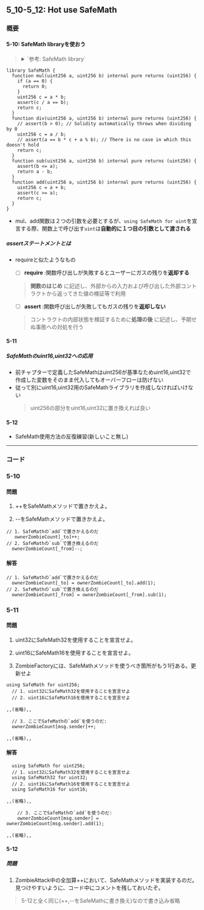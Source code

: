 ## 5_10-5_12: Hot use SafeMath

### 概要
#### 5-10: SafeMath libraryを使おう
><details><summary>`参考: SafeMath library`</summary><div><pre>
```
library SafeMath {
  function mul(uint256 a, uint256 b) internal pure returns (uint256) {
    if (a == 0) {
      return 0;
    }
    uint256 c = a * b;
    assert(c / a == b);
    return c;
  }
  function div(uint256 a, uint256 b) internal pure returns (uint256) {
    // assert(b > 0); // Solidity automatically throws when dividing by 0
    uint256 c = a / b;
    // assert(a == b * c + a % b); // There is no case in which this doesn't hold
    return c;
  }
  function sub(uint256 a, uint256 b) internal pure returns (uint256) {
    assert(b <= a);
    return a - b;
  }
  function add(uint256 a, uint256 b) internal pure returns (uint256) {
    uint256 c = a + b;
    assert(c >= a);
    return c;
  }
}
```
</pre></div></details>


- mul、add関数は２つの引数を必要とするが、`using SafeMath for uint`を宣言する際、関数上で呼び出す`uint`は**自動的に１つ目の引数として渡される**　　

##### assertステートメントとは
- requireと似たようなもの  
  - [ ] **require** :関数呼び出しが失敗するとユーザーにガスの残りを**返却する**
  >**関数のはじめ** に記述し、外部からの入力および呼び出した外部コントラクトから返ってきた値の検証等で利用

  - [ ] **assert** :関数呼び出しが失敗してもガスの残りを**返却しない**
  >コントラクトの内部状態を検証するために**処理の後** に記述し、予期せぬ事態への対処を行う

#### 5-11
##### SafeMathのuint16,uint32への応用
- 前チャプターで定義したSafeMathはuint256が基準なためuint16,uint32で
作成した変数をそのまま代入してもオーバーフローは防げない
- 従って別にuint16,uint32用のSafeMathライブラリを作成しなければいけない
  >uint256の部分をuint16,uint32に置き換えれば良い

#### 5-12
- SafeMath使用方法の反復練習(新しいこと無し)
---
### コード
### 5-10
#### 問題
1. ++をSafeMathメソッドで置きかえよ。

1. --をSafeMathメソッドで置きかえよ。

```
// 1. SafeMathの`add`で置きかえるのだ
   ownerZombieCount[_to]++;
// 2. SafeMathの`sub`で置き換えるのだ
  ownerZombieCount[_from]--;
```

#### 解答
```
// 1. SafeMathの`add`で置きかえるのだ
  ownerZombieCount[_to] = ownerZombieCount[_to].add(1);
// 2. SafeMathの`sub`で置き換えるのだ
  ownerZombieCount[_from] = ownerZombieCount[_from].sub(1);
```

### 5-11
#### 問題
1. uint32にSafeMath32を使用することを宣言せよ。

1. uint16にSafeMath16を使用することを宣言せよ。

1. ZombieFactoryには、SafeMathメソッドを使うべき箇所がもう1行ある。更新せよ

```
using SafeMath for uint256;
  // 1. uint32にSafeMath32を使用することを宣言せよ
  // 2. uint16にSafeMath16を使用することを宣言せよ

,,(省略),,

  // 3. ここでSafeMathの`add`を使うのだ:
  ownerZombieCount[msg.sender]++;

,,(省略),,
```
#### 解答
```
  using SafeMath for uint256;
  // 1. uint32にSafeMath32を使用することを宣言せよ
  using SafeMath32 for uint32;
  // 2. uint16にSafeMath16を使用することを宣言せよ
  using SafeMath16 for uint16;

,,(省略),,

    // 3. ここでSafeMathの`add`を使うのだ:
    ownerZombieCount[msg.sender] = ownerZombieCount[msg.sender].add(1);

,,(省略),,
```

#### 5-12
##### 問題
1. ZombieAttack中の全加算++において、SafeMathメソッドを実装するのだ。見つけやすいように、コード中にコメントを残しておいたぞ。
>5-12と全く同じ(++,--をSafeMathに書き換え)なので書き込み省略
